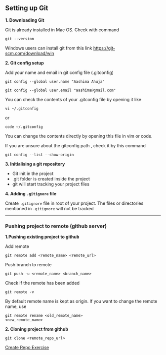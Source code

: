 ## Setting up Git

**1. Downloading Git**

Git is already installed in Mac OS. Check with command

```shell
git --version
```

Windows users can install git from this link
https://git-scm.com/download/win

**2. Git config setup**

Add your name and email in git config file (.gitconfig)

```shell
git config --global user.name "Aashima Ahuja"

git config --global user.email "aashima@gmail.com"

```

You can check the contents of your .gitconfig file by opening it like

```shell
vi ~/.gitconfig
```

or

```shell
code ~/.gitconfig
```

You can change the contents directly by opening this file in vim or code.

If you are unsure about the gitconfig path , check it by this command

```shell
git config --list --show-origin
```

**3. Initialising a git repository**

- Git init in the project
- .git folder is created inside the project
- git will start tracking your project files

**4. Adding `.gitignore` file**

Create `.gitignore` file in root of your project. The files or directories mentioned in `.gitignore` will not be tracked

---

### Pushing project to remote (github server)

**1.Pushing existing project to github**

Add remote

```shell
git remote add <remote_name> <remote_url>
```

Push branch to remote

```shell
git push -u <remote_name> <branch_name>
```

Check if the remote has been added

```shell
git remote -v
```

By default remote name is kept as origin. If you want to change the remote name, use

```shell
git remote rename <old_remote_name>
<new_remote_name>

```

**2. Cloning project from github**

`git clone <remote_repo_url>`


[Create Repo Exercise](../exercises/creatingRepoExercise.md)
